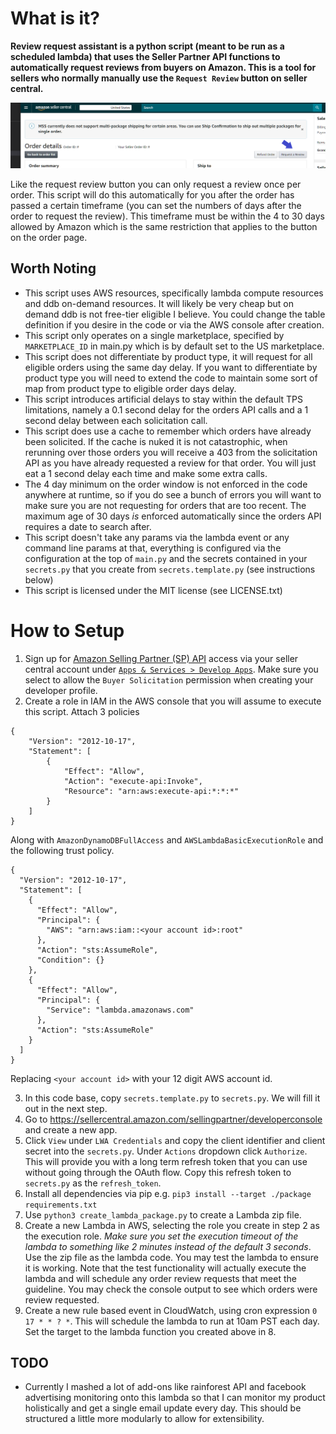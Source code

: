 # What is it?
**Review request assistant is a python script (meant to be run as a scheduled lambda) that uses the Seller Partner API functions to automatically request reviews from buyers on Amazon. This is a tool for sellers who normally manually use the `Request Review` button on seller central.** 

![](./images/request-review-button.png)

Like the request review button you can only request a review once per order. This script will do this automatically for you after the order has passed a certain timeframe (you can set the numbers of days after the order to request the review). This timeframe must be within the 4 to 30 days allowed by Amazon which is the same restriction that applies to the button on the order page.

## Worth Noting
* This script uses AWS resources, specifically lambda compute resources and ddb on-demand resources. It will likely be very cheap but on demand ddb is not free-tier eligible I believe. You could change the table definition if you desire in the code or via the AWS console after creation.
* This script only operates on a single marketplace, specified by `MARKETPLACE_ID` in main.py which is by default set to the US marketplace.
* This script does not differentiate by product type, it will request for all eligible orders using the same day delay. If you want to differentiate by product type you will need to extend the code to maintain some sort of map from product type to eligible order days delay.
* This script introduces artificial delays to stay within the default TPS limitations, namely a 0.1 second delay for the orders API calls and a 1 second delay between each solicitation call.
* This script does use a cache to remember which orders have already been solicited. If the cache is nuked it is not catastrophic, when rerunning over those orders you will receive a 403 from the solicitation API as you have already requested a review for that order. You will just eat a 1 second delay each time and make some extra calls.
* The 4 day minimum on the order window is not enforced in the code anywhere at runtime, so if you do see a bunch of errors you will want to make sure you are not requesting for orders that are too recent. The maximum age of 30 days *is* enforced automatically since the orders API requires a date to search after.
* This script doesn't take any params via the lambda event or any command line params at that, everything is configured via the configuration at the top of `main.py` and the secrets contained in your `secrets.py` that you create from `secrets.template.py` (see instructions below)
* This script is licensed under the MIT license (see LICENSE.txt)

# How to Setup
1. Sign up for [Amazon Selling Partner (SP) API](https://developer.amazonservices.com/) access via your seller central account under [`Apps & Services > Develop Apps`](https://sellercentral.amazon.com/sellingpartner/developerconsole/ref=xx_DevCon_dnav_xx). Make sure you select to allow the `Buyer Solicitation` permission when creating your developer profile.
2. Create a role in IAM in the AWS console that you will assume to execute this script. Attach 3 policies

```
{
    "Version": "2012-10-17",
    "Statement": [
        {
            "Effect": "Allow",
            "Action": "execute-api:Invoke",
            "Resource": "arn:aws:execute-api:*:*:*"
        }
    ]
}
```

Along with `AmazonDynamoDBFullAccess` and `AWSLambdaBasicExecutionRole` and the following trust policy.

```
{
  "Version": "2012-10-17",
  "Statement": [
    {
      "Effect": "Allow",
      "Principal": {
        "AWS": "arn:aws:iam::<your account id>:root"
      },
      "Action": "sts:AssumeRole",
      "Condition": {}
    },
    {
      "Effect": "Allow",
      "Principal": {
        "Service": "lambda.amazonaws.com"
      },
      "Action": "sts:AssumeRole"
    }
  ]
}
```
Replacing `<your account id>` with your 12 digit AWS account id.

3. In this code base, copy `secrets.template.py` to `secrets.py`. We will fill it out in the next step.
4. Go to https://sellercentral.amazon.com/sellingpartner/developerconsole and create a new app.
5. Click `View` under `LWA Credentials` and copy the client identifier and client secret into the `secrets.py`. Under `Actions` dropdown click `Authorize`. This will provide you with a long term refresh token that you can use without going through the OAuth flow. Copy this refresh token to `secrets.py` as the `refresh_token`.
6. Install all dependencies via pip e.g. `pip3 install --target ./package requirements.txt`
7. Use `python3 create_lambda_package.py` to create a Lambda zip file.
8. Create a new Lambda in AWS, selecting the role you create in step 2 as the execution role. *Make sure you set the execution timeout of the lambda to something like 2 minutes instead of the default 3 seconds*. Use the zip file as the lambda code. You may test the lambda to ensure it is working. Note that the test functionality will actually execute the lambda and will schedule any order review requests that meet the guideline. You may check the console output to see which orders were review requested.
9. Create a new rule based event in CloudWatch, using cron expression `0 17 * * ? *`. This will schedule the lambda to run at 10am PST each day. Set the target to the lambda function you created above in 8.

## TODO
* Currently I mashed a lot of add-ons like rainforest API and facebook advertising monitoring onto this lambda so that I can monitor my product holistically and get a single email update every day. This should be structured a little more modularly to allow for extensibility.
